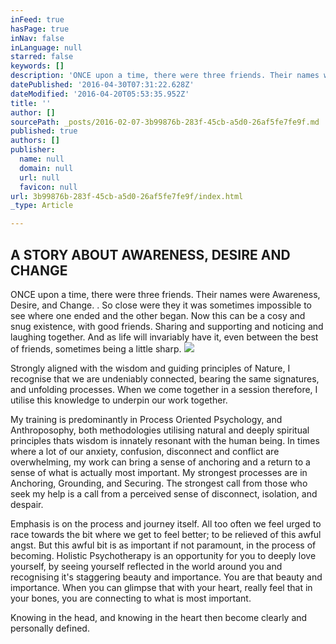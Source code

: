 ```yaml
---
inFeed: true
hasPage: true
inNav: false
inLanguage: null
starred: false
keywords: []
description: 'ONCE upon a time, there were three friends. Their names were Awareness, Desire, and Change. . So close were they it was sometimes impossible to see where one ended and the other began. Now this can be a cosy and snug existence, with good friends. Sharing and supporting and noticing and laughing together. And as life will invariably have it, even between the best of friends, sometimes being a little sharp. '
datePublished: '2016-04-30T07:31:22.628Z'
dateModified: '2016-04-20T05:53:35.952Z'
title: ''
author: []
sourcePath: _posts/2016-02-07-3b99876b-283f-45cb-a5d0-26af5fe7fe9f.md
published: true
authors: []
publisher:
  name: null
  domain: null
  url: null
  favicon: null
url: 3b99876b-283f-45cb-a5d0-26af5fe7fe9f/index.html
_type: Article

---
```

## A STORY ABOUT AWARENESS, DESIRE AND CHANGE

ONCE upon a time, there were three friends. Their names were Awareness, Desire, and Change. . So close were they it was sometimes impossible to see where one ended and the other began. Now this can be a cosy and snug existence, with good friends. Sharing and supporting and noticing and laughing together. And as life will invariably have it, even between the best of friends, sometimes being a little sharp. ![](https://the-grid-user-content.s3-us-west-2.amazonaws.com/c97594c6-3cc0-45ce-8697-fb9b9b17692f.jpg)

Strongly aligned with the wisdom and guiding principles of Nature, I recognise that we are undeniably connected, bearing the same signatures, and unfolding processes. When we come together in a session therefore, I utilise this knowledge to underpin our work together. 

My training is predominantly in Process Oriented Psychology, and Anthroposophy, both methodologies utilising natural and deeply spiritual principles thats wisdom is innately resonant with the human being. In times where a lot of our anxiety, confusion, disconnect and conflict are overwhelming, my work can bring a sense of anchoring and a return to a sense of what is actually most important. My strongest processes are in Anchoring, Grounding, and Securing. The strongest call from those who seek my help is a call from a perceived sense of disconnect, isolation, and despair. 

Emphasis is on the process and journey itself. All too often we feel urged to race towards the bit where we get to feel better; to be relieved of this awful angst. But this awful bit is as important if not paramount, in the process of becoming. Holistic Psychotherapy is an opportunity for you to deeply love yourself, by seeing yourself reflected in the world around you and recognising it's staggering beauty and importance. You are that beauty and importance. When you can glimpse that with your heart, really feel that in your bones, you are connecting to what is most important. 

Knowing in the head, and knowing in the heart then become clearly and personally defined.